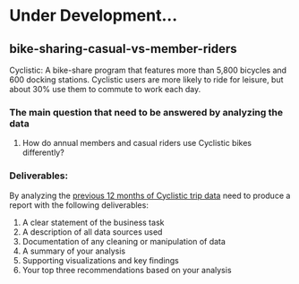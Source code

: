 # Under Development...
## bike-sharing-casual-vs-member-riders
Cyclistic: A bike-share program that features more than 5,800 bicycles and 600 docking stations. Cyclistic users are more likely to ride for leisure, but about 30% use them to
commute to work each day.

### The main question that need to be answered by analyzing the data
1. How do annual members and casual riders use Cyclistic bikes differently?

### Deliverables:
By analyzing the [previous 12 months of Cyclistic trip data](https://divvy-tripdata.s3.amazonaws.com/index.html) need to produce a report with the following deliverables:
1. A clear statement of the business task
2. A description of all data sources used
3. Documentation of any cleaning or manipulation of data
4. A summary of your analysis
5. Supporting visualizations and key findings
6. Your top three recommendations based on your analysis